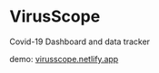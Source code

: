 # VirusScope

<p>Covid-19 Dashboard and data tracker </p>
<p>demo: <a href="virusscope.netlify.app">virusscope.netlify.app</a></p> 

